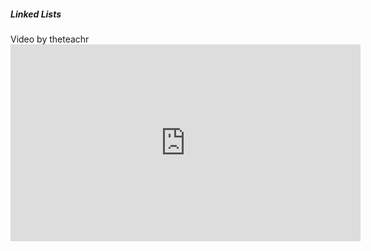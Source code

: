 <section>
<h5>Linked Lists</h5>
Video by theteachr
<iframe width="560" height="315" src="https://www.youtube.com/embed/pL1WdeWnHI4?si=ITPf1-ZvicHle4J0" title="YouTube video player" frameborder="0" allow="accelerometer; autoplay; clipboard-write; encrypted-media; gyroscope; picture-in-picture; web-share" allowfullscreen></iframe>
</section>